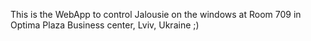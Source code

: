 This is the WebApp to control Jalousie on the windows at Room 709 in Optima Plaza Business center, Lviv, Ukraine ;)